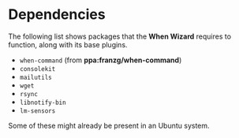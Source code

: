 # Dependencies

The following list shows packages that the **When Wizard** requires to function, along with its base plugins.

* `when-command` (from **ppa:franzg/when-command**)
* `consolekit`
* `mailutils`
* `wget`
* `rsync`
* `libnotify-bin`
* `lm-sensors`

Some of these might already be present in an Ubuntu system.
